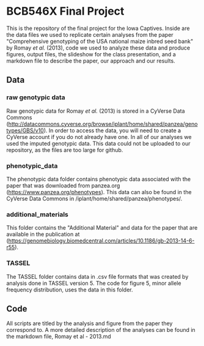 # BCB546X Final Project

This is the repository of the final project for the Iowa Captives. Inside are the data files we used to replicate certain analyses from the paper "Comprehensive genotyping of the USA national maize inbred seed bank" by Romay *et al.* (2013), code we used to analyze these data and produce figures, output files, the slideshow for the class presentation, and a markdown file to describe the paper, our approach and our results.

## Data

### raw genotypic data
Raw genotypic data for Romay *et al.* (2013) is stored in a CyVerse Data Commons (http://datacommons.cyverse.org/browse/iplant/home/shared/panzea/genotypes/GBS/v10). In order to access the data, you will need to create a  CyVerse account if you do not already have one. In all of our analyses we used the imputed genotypic data. This data could not be uploaded to our repository, as the files are too large for github.

### phenotypic_data
The phenotypic data folder contains phenotypic data associated with the paper that was downloaded from panzea.org (https://www.panzea.org/phenotypes). This data can also be found in the CyVerse Data Commons in /iplant/home/shared/panzea/phenotypes/.

### additional_materials
This folder contains the "Additional Material" and data for the paper that are available in the publication at (https://genomebiology.biomedcentral.com/articles/10.1186/gb-2013-14-6-r55).

### TASSEL
The TASSEL folder contains data in .csv file formats that was created by analysis done in TASSEL version 5. The code for figure 5, minor allele frequency distribution, uses the data in this folder. 

## Code

All scripts are titled by the analysis and figure from the paper they correspond to. A more detailed description of the analyses can be found in the markdown file, Romay et al - 2013.md
